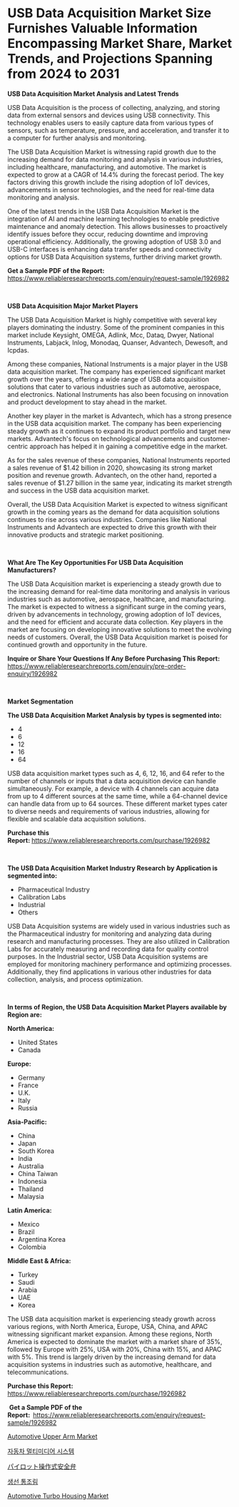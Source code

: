 <p><h1>USB Data Acquisition Market Size Furnishes Valuable Information Encompassing Market Share, Market Trends, and Projections Spanning from 2024 to 2031</h1></p><p><strong>USB Data Acquisition Market Analysis and Latest Trends</strong></p>
<p><p>USB Data Acquisition is the process of collecting, analyzing, and storing data from external sensors and devices using USB connectivity. This technology enables users to easily capture data from various types of sensors, such as temperature, pressure, and acceleration, and transfer it to a computer for further analysis and monitoring.</p><p>The USB Data Acquisition Market is witnessing rapid growth due to the increasing demand for data monitoring and analysis in various industries, including healthcare, manufacturing, and automotive. The market is expected to grow at a CAGR of 14.4% during the forecast period. The key factors driving this growth include the rising adoption of IoT devices, advancements in sensor technologies, and the need for real-time data monitoring and analysis.</p><p>One of the latest trends in the USB Data Acquisition Market is the integration of AI and machine learning technologies to enable predictive maintenance and anomaly detection. This allows businesses to proactively identify issues before they occur, reducing downtime and improving operational efficiency. Additionally, the growing adoption of USB 3.0 and USB-C interfaces is enhancing data transfer speeds and connectivity options for USB Data Acquisition systems, further driving market growth.</p></p>
<p><strong>Get a Sample PDF of the Report:&nbsp;</strong> <a href="https://www.reliableresearchreports.com/enquiry/request-sample/1926982">https://www.reliableresearchreports.com/enquiry/request-sample/1926982</a></p>
<p>&nbsp;</p>
<p><strong>USB Data Acquisition Major Market Players</strong></p>
<p><p>The USB Data Acquisition Market is highly competitive with several key players dominating the industry. Some of the prominent companies in this market include Keysight, OMEGA, Adlink, Mcc, Dataq, Dwyer, National Instruments, Labjack, Inlog, Monodaq, Quanser, Advantech, Dewesoft, and Icpdas.</p><p>Among these companies, National Instruments is a major player in the USB data acquisition market. The company has experienced significant market growth over the years, offering a wide range of USB data acquisition solutions that cater to various industries such as automotive, aerospace, and electronics. National Instruments has also been focusing on innovation and product development to stay ahead in the market.</p><p>Another key player in the market is Advantech, which has a strong presence in the USB data acquisition market. The company has been experiencing steady growth as it continues to expand its product portfolio and target new markets. Advantech's focus on technological advancements and customer-centric approach has helped it in gaining a competitive edge in the market.</p><p>As for the sales revenue of these companies, National Instruments reported a sales revenue of $1.42 billion in 2020, showcasing its strong market position and revenue growth. Advantech, on the other hand, reported a sales revenue of $1.27 billion in the same year, indicating its market strength and success in the USB data acquisition market.</p><p>Overall, the USB Data Acquisition Market is expected to witness significant growth in the coming years as the demand for data acquisition solutions continues to rise across various industries. Companies like National Instruments and Advantech are expected to drive this growth with their innovative products and strategic market positioning.</p></p>
<p>&nbsp;</p>
<p><strong>What Are The Key Opportunities For USB Data Acquisition Manufacturers?</strong></p>
<p><p>The USB Data Acquisition market is experiencing a steady growth due to the increasing demand for real-time data monitoring and analysis in various industries such as automotive, aerospace, healthcare, and manufacturing. The market is expected to witness a significant surge in the coming years, driven by advancements in technology, growing adoption of IoT devices, and the need for efficient and accurate data collection. Key players in the market are focusing on developing innovative solutions to meet the evolving needs of customers. Overall, the USB Data Acquisition market is poised for continued growth and opportunity in the future.</p></p>
<p><strong>Inquire or Share Your Questions If Any Before Purchasing This Report:</strong> <a href="https://www.reliableresearchreports.com/enquiry/pre-order-enquiry/1926982">https://www.reliableresearchreports.com/enquiry/pre-order-enquiry/1926982</a></p>
<p>&nbsp;</p>
<p><strong>Market Segmentation</strong></p>
<p><strong>The USB Data Acquisition Market Analysis by types is segmented into:</strong></p>
<p><ul><li>4</li><li>6</li><li>12</li><li>16</li><li>64</li></ul></p>
<p><p>USB data acquisition market types such as 4, 6, 12, 16, and 64 refer to the number of channels or inputs that a data acquisition device can handle simultaneously. For example, a device with 4 channels can acquire data from up to 4 different sources at the same time, while a 64-channel device can handle data from up to 64 sources. These different market types cater to diverse needs and requirements of various industries, allowing for flexible and scalable data acquisition solutions.</p></p>
<p><strong>Purchase this Report:&nbsp;</strong><a href="https://www.reliableresearchreports.com/purchase/1926982">https://www.reliableresearchreports.com/purchase/1926982</a></p>
<p>&nbsp;</p>
<p><strong>The USB Data Acquisition Market Industry Research by Application is segmented into:</strong></p>
<p><ul><li>Pharmaceutical Industry</li><li>Calibration Labs</li><li>Industrial</li><li>Others</li></ul></p>
<p><p>USB Data Acquisition systems are widely used in various industries such as the Pharmaceutical industry for monitoring and analyzing data during research and manufacturing processes. They are also utilized in Calibration Labs for accurately measuring and recording data for quality control purposes. In the Industrial sector, USB Data Acquisition systems are employed for monitoring machinery performance and optimizing processes. Additionally, they find applications in various other industries for data collection, analysis, and process optimization.</p></p>
<p>&nbsp;</p>
<p><strong>In terms of Region, the USB Data Acquisition Market Players available by Region are:</strong></p>
<p>
    <p> <strong> North America: </strong>
        <ul>
            <li>United States</li>
            <li>Canada</li>
        </ul>
        </p> 
    <p> <strong> Europe: </strong>
        <ul>
            <li>Germany</li>
            <li>France</li>
            <li>U.K.</li>
            <li>Italy</li>
            <li>Russia</li>
        </ul>
        </p> 
    <p> <strong> Asia-Pacific: </strong>
        <ul>
            <li>China</li>
            <li>Japan</li>
            <li>South Korea</li>
            <li>India</li>
            <li>Australia</li>
            <li>China Taiwan</li>
            <li>Indonesia</li>
            <li>Thailand</li>
            <li>Malaysia</li>
        </ul>
        </p> 
    <p> <strong> Latin America: </strong>
        <ul>
            <li>Mexico</li>
            <li>Brazil</li>
            <li>Argentina Korea</li>
            <li>Colombia</li>
        </ul>
        </p> 
    <p> <strong> Middle East & Africa: </strong>
        <ul>
            <li>Turkey</li>
            <li>Saudi</li>
            <li>Arabia</li>
            <li>UAE</li>
            <li>Korea</li>
        </ul>
    </p>
    </p>
<p><p>The USB data acquisition market is experiencing steady growth across various regions, with North America, Europe, USA, China, and APAC witnessing significant market expansion. Among these regions, North America is expected to dominate the market with a market share of 35%, followed by Europe with 25%, USA with 20%, China with 15%, and APAC with 5%. This trend is largely driven by the increasing demand for data acquisition systems in industries such as automotive, healthcare, and telecommunications.</p></p>
<p><strong>Purchase this Report: </strong><a href="https://www.reliableresearchreports.com/purchase/1926982">https://www.reliableresearchreports.com/purchase/1926982</a></p>
<p>&nbsp;<strong>Get a Sample PDF of the Report:&nbsp;&nbsp;</strong><a href="https://www.reliableresearchreports.com/enquiry/request-sample/1926982">https://www.reliableresearchreports.com/enquiry/request-sample/1926982</a></p>
<p><strong></strong></p>
<p><p><a href="https://sudsy-motorcycle-bbc.notion.site/Global-Automotive-Upper-Arm-Market-by-Types-Applications-and-Major-Players-with-Regional-Growth-R-a27c26d305454c0daa260533aec73cb4">Automotive Upper Arm Market</a></p><p><a href="https://medium.com/@do_trejo/%EC%9E%90%EB%8F%99%EC%B0%A8-%EB%A9%80%ED%8B%B0%EB%AF%B8%EB%94%94%EC%96%B4-%EC%8B%9C%EC%8A%A4%ED%85%9C-%EC%8B%9C%EC%9E%A5-%EC%A0%84%EB%A7%9D-%EC%82%B0%EC%97%85-%EA%B0%9C%EC%9A%94-%EB%B0%8F-%EC%98%88%EC%B8%A1-2024%EB%85%84%EB%B6%80%ED%84%B0-2031%EB%85%84%EA%B9%8C%EC%A7%80-c6c09bd9304f">자동차 멀티미디어 시스템</a></p><p><a href="https://medium.com/@royalmiller09/2024%E5%B9%B4%E3%81%8B%E3%82%892031%E5%B9%B4%E3%81%BE%E3%81%A7%E3%81%AE%E6%9C%9F%E9%96%93%E3%81%AB%E4%BA%88%E6%B8%AC%E3%81%95%E3%82%8C%E3%82%8B%E3%83%91%E3%82%A4%E3%83%AD%E3%83%83%E3%83%88%E5%BC%8F%E5%AE%89%E5%85%A8%E5%BC%81%E3%81%AE%E5%B8%82%E5%A0%B4%E5%8B%95%E5%90%91%E3%81%A8%E5%B8%82%E5%A0%B4%E5%88%86%E6%9E%90-74f72e3e2334">パイロット操作式安全弁</a></p><p><a href="https://medium.com/@do_trejo/%ED%86%B5%EC%A1%B0%EB%A6%BC%EC%96%B4%ED%8C%A8%EB%A5%98-%EC%8B%9C%EC%9E%A5%EC%9D%80-2031%EB%85%84%EA%B9%8C%EC%A7%80-%EC%8B%9C%EC%9E%A5-%EC%A0%90%EC%9C%A0%EC%9C%A8-%ED%81%AC%EA%B8%B0-%EB%B0%8F-%EC%98%88%EC%83%81-%EC%98%88%EC%B8%A1%EC%97%90-%EC%B4%88%EC%A0%90%EC%9D%84-%EB%A7%9E%EC%B6%94%EA%B3%A0-%EC%9E%88%EC%8A%B5%EB%8B%88%EB%8B%A4-47b65f6254b1">생선 통조림</a></p><p><a href="https://meowing-canidae-761.notion.site/Automotive-Turbo-Housing-Market-Size-and-Examines-its-Market-Scope-with-a-Primary-Focus-on-Growth--e3213c449715450aa82f8bf091642379">Automotive Turbo Housing Market</a></p></p>